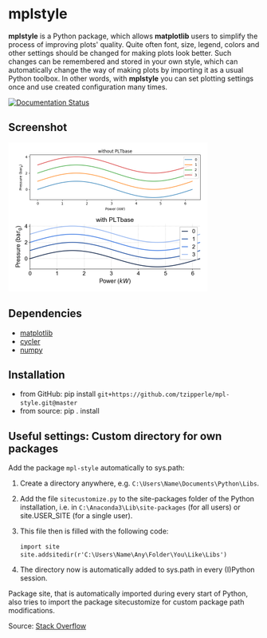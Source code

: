 # mplstyle

**mplstyle** is a Python package, which allows **matplotlib** users to simplify the process of improving plots' quality. Quite often font, size, legend, colors and other settings should be changed for making plots look better. Such changes can be remembered and stored in your own style, which can automatically change the way of making plots by importing it as a usual Python toolbox. In other words, with **mplstyle** you can set plotting settings once and use created configuration many times.

[![Documentation Status](https://readthedocs.org/projects/mpl-style/badge/?version=latest)](http://mpl-style.readthedocs.io/en/latest/?badge=latest)

## Screenshot
<a href="docs/img/with_without.png"><img src="docs/img/with_without.png" alt="Plotting changes by applying **PLTbase** class" style="width:400px">
</a>

## Dependencies
  - [matplotlib](http://http://matplotlib.org/)
  - [cycler](http://matplotlib.org/cycler/)
  - [numpy](http://www.numpy.org/)
  
## Installation
  - from GitHub: pip install `git+https://github.com/tzipperle/mpl-style.git@master`
  - from source: pip . install

## Useful settings: Custom directory for own packages

Add the package `mpl-style` automatically to sys.path:

  1. Create a directory anywhere, e.g. `C:\Users\Name\Documents\Python\Libs`.
  2. Add the file `sitecustomize.py` to the site-packages folder of the Python installation, i.e. in `C:\Anaconda3\Lib\site-packages` (for all users) or site.USER_SITE (for a single user).
  3. This file then is filled with the following code:

      ```
      import site
      site.addsitedir(r'C:\Users\Name\Any\Folder\You\Like\Libs')
      ```

  4. The directory now is automatically added to sys.path in every (I)Python session.

Package site, that is automatically imported during every start of Python, also tries to import the package sitecustomize for custom package path modifications.

Source: [Stack Overflow](http://stackoverflow.com/q/17806673/2375855)
